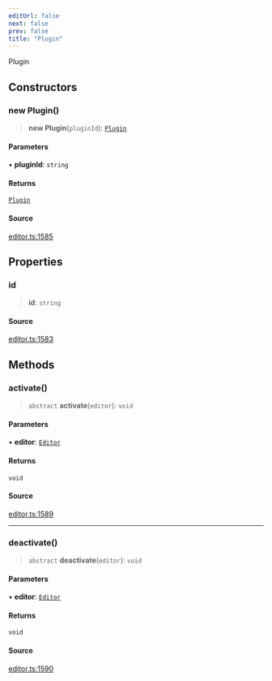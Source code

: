 ```yaml
---
editUrl: false
next: false
prev: false
title: "Plugin"
---
```


Plugin

## Constructors

### new Plugin()

> **new Plugin**(`pluginId`): [`Plugin`](/api-core/classes/plugin/)

#### Parameters

• **pluginId**: `string`

#### Returns

[`Plugin`](/api-core/classes/plugin/)

#### Source

[editor.ts:1585](https://github.com/dgmjs/dgmjs/blob/c296d113d513e412f08f9016159ca40d11e704cd/packages/core/src/editor.ts#L1585)

## Properties

### id

> **id**: `string`

#### Source

[editor.ts:1583](https://github.com/dgmjs/dgmjs/blob/c296d113d513e412f08f9016159ca40d11e704cd/packages/core/src/editor.ts#L1583)

## Methods

### activate()

> `abstract` **activate**(`editor`): `void`

#### Parameters

• **editor**: [`Editor`](/api-core/classes/editor/)

#### Returns

`void`

#### Source

[editor.ts:1589](https://github.com/dgmjs/dgmjs/blob/c296d113d513e412f08f9016159ca40d11e704cd/packages/core/src/editor.ts#L1589)

***

### deactivate()

> `abstract` **deactivate**(`editor`): `void`

#### Parameters

• **editor**: [`Editor`](/api-core/classes/editor/)

#### Returns

`void`

#### Source

[editor.ts:1590](https://github.com/dgmjs/dgmjs/blob/c296d113d513e412f08f9016159ca40d11e704cd/packages/core/src/editor.ts#L1590)
